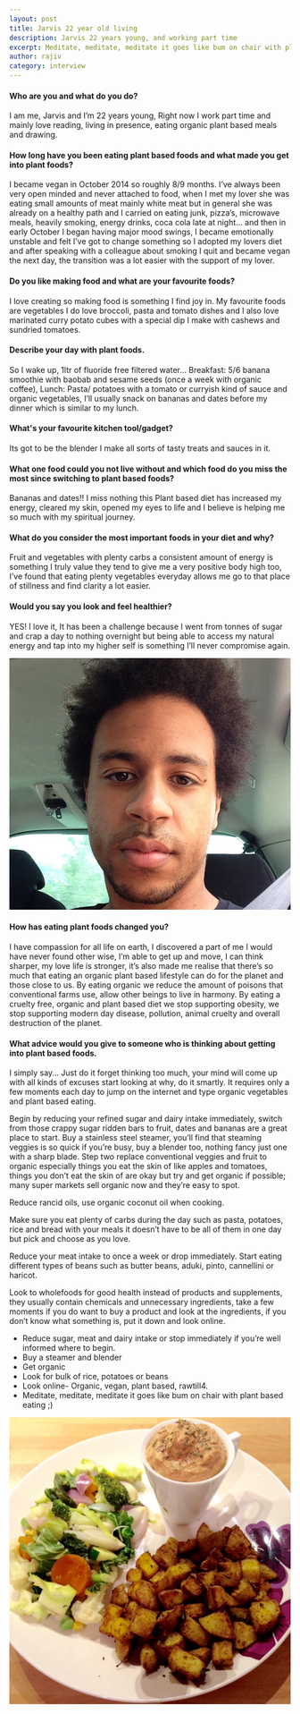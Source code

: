 ```yaml
---
layout: post
title: Jarvis 22 year old living
description: Jarvis 22 years young, and working part time
excerpt: Meditate, meditate, meditate it goes like bum on chair with plant based eating...
author: rajiv
category: interview
---
```

#### Who are you and what do you do?
I am me, Jarvis and I’m 22 years young, Right now I work part time and mainly love reading, living in presence, eating organic plant based meals and drawing.

#### How long have you been eating plant based foods and what made you get into plant foods?
I became vegan in October 2014 so roughly 8/9 months. I’ve always been very open minded and never attached to food, when I met my lover she was eating small amounts of meat mainly white meat but in general she was already on a healthy path and I carried on eating junk, pizza’s, microwave meals, heavily smoking, energy drinks, coca cola late at night… and then in early October I  began having major mood swings, I became emotionally unstable and felt I’ve got to change something so I adopted my lovers diet and after speaking with a colleague about smoking I quit and became vegan the next day, the transition was a lot easier with the support of my lover.

#### Do you like making food and what are your favourite foods? 
I love creating so making food is something I find joy in. My favourite foods are vegetables I do love broccoli, pasta and tomato dishes and I also love marinated curry potato cubes with a special dip I make with cashews and sundried tomatoes.

#### Describe your day with plant foods.
So I wake up, 1ltr of fluoride free filtered water… Breakfast: 5/6 banana smoothie with baobab and sesame seeds (once a week with organic coffee), Lunch: Pasta/ potatoes with a tomato or curryish kind of sauce and organic vegetables, I’ll usually snack on bananas and dates before my dinner which is similar to my lunch.  

#### What's your favourite kitchen tool/gadget?
Its got to be the blender I make all sorts of tasty treats and sauces in it.

 
#### What one food could you not live without and which food do you miss the most since switching to plant based foods?
Bananas and dates!! I miss nothing this Plant based diet has increased my energy, cleared my skin, opened my eyes to life and I believe is helping me so much with my spiritual journey.

#### What do you consider the most important foods in your diet and why?
Fruit and vegetables with plenty carbs a consistent amount of energy is something I truly value they tend to give me a very positive body high too, I’ve found that eating plenty vegetables everyday allows me go to that place of stillness and find clarity a lot easier.

#### Would you say you look and feel healthier?
YES! I love it, It has been a challenge because I went from tonnes of sugar and crap a day to nothing overnight but being able to access my natural energy and tap into my higher self is something I’ll never compromise again.

![jarvis selfie](/img/jarvis-selfie.jpg)

#### How has eating plant foods changed you?
I have compassion for all life on earth, I discovered a part of me I would have never found other wise, I’m able to get up and move, I can think sharper, my love life is stronger, it’s also made me realise that there’s so much that eating an organic plant based lifestyle can do for the planet and those close to us. By eating organic we reduce the amount of poisons that conventional farms use, allow other beings to live in harmony. By eating a cruelty free, organic and plant based diet we stop supporting obesity, we stop supporting modern day disease, pollution, animal cruelty and overall destruction of the planet.

 
 
#### What advice would you give to someone who is thinking about getting into plant based foods.
I simply say… Just do it forget thinking too much, your mind will come up with all kinds of excuses start looking at why, do it smartly. It requires only a few moments each day to jump on the internet and type organic vegetables and plant based eating.

Begin by reducing your refined sugar and dairy intake immediately, switch from those crappy sugar ridden bars to fruit, dates and bananas are a great place to start. Buy a stainless steel steamer, you’ll find that steaming veggies is so quick if you’re busy, buy a blender too, nothing fancy just one with a sharp blade. Step two replace conventional veggies and fruit to organic especially things you eat the skin of like apples and tomatoes, things you don’t eat the skin of are okay but try and get organic if possible; many super markets sell organic now and they’re easy to spot.

Reduce rancid oils, use organic coconut oil when cooking.

Make sure you eat plenty of carbs during the day such as pasta, potatoes, rice and bread with your meals it doesn’t have to be all of them in one day but pick and choose as you love.

Reduce your meat intake to once a week or drop immediately. Start eating different types of beans such as butter beans, aduki, pinto, cannellini or haricot.

Look to wholefoods for good health instead of products and supplements, they usually contain chemicals and unnecessary ingredients, take a few moments if you do want to buy a product and look at the ingredients, if you don’t know what something is, put it down and look online.

* Reduce sugar, meat and dairy intake or stop immediately if you’re well informed where to begin.
* Buy a steamer and blender
* Get organic
* Look for bulk of rice, potatoes or beans
* Look online- Organic, vegan, plant based, rawtill4.
* Meditate, meditate, meditate it goes like bum on chair with plant based eating ;)

![what jarvis eats](/img/jarvis-food.jpg)